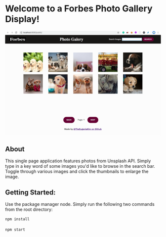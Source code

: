 # Welcome to a Forbes Photo Gallery Display! 

![Image of Forbes Photo Gallery](public/assets/images/demo.png)

## About 
This single page application features photos from Unsplash API. Simply type in a key word of some images you'd like to browse in the search bar. Toggle through various images and click the thumbnails to enlarge the image. 

## Getting Started:

Use the package manager node. Simply run the following two commands from the root directory: 

```javascript
npm install 

npm start 
```

